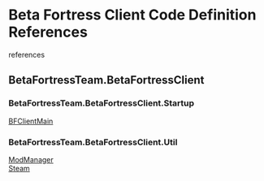 # Beta Fortress Client Code Definition References
references
## BetaFortressTeam.BetaFortressClient
### BetaFortressTeam.BetaFortressClient.Startup
[BFClientMain](https://github.com/Beta-Fortress-2-Team/BetaFortressClient/tree/master/docs/code-references/Startup/BFClientMain.md)
### BetaFortressTeam.BetaFortressClient.Util
[ModManager](https://github.com/Beta-Fortress-2-Team/BetaFortressClient/tree/master/docs/code-references/Util/ModManager.md) \
[Steam](https://github.com/Beta-Fortress-2-Team/BetaFortressClient/tree/master/docs/code-references/Util/Steam.md)
